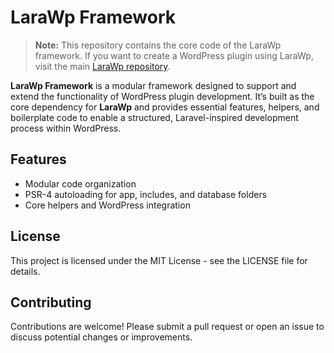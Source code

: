 # LaraWp Framework

> **Note:** This repository contains the core code of the LaraWp framework. If you want to create a WordPress plugin using LaraWp, visit the main [LaraWp repository](https://github.com/galabl/larawp).

**LaraWp Framework** is a modular framework designed to support and extend the functionality of WordPress plugin development. It’s built as the core dependency for **LaraWp** and provides essential features, helpers, and boilerplate code to enable a structured, Laravel-inspired development process within WordPress.

## Features

- Modular code organization
- PSR-4 autoloading for app, includes, and database folders
- Core helpers and WordPress integration

## License

This project is licensed under the MIT License - see the LICENSE file for details.

## Contributing

Contributions are welcome! Please submit a pull request or open an issue to discuss potential changes or improvements.
